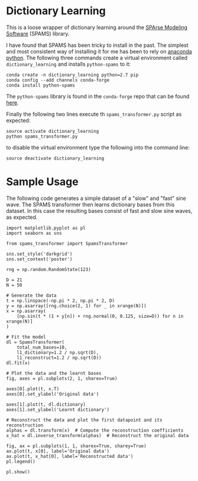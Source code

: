 
# Dictionary Learning

This is a loose wrapper of dictionary learning around the [SPArse Modeling Software](http://spams-devel.gforge.inria.fr/) (SPAMS) library.

I have found that SPAMS has been tricky to install in the past. The simplest and most consistent way of installing it for me has been to rely on [anaconda python](https://www.continuum.io/downloads). The following three commands create a virtual environment called `dictionary_learning` and installs `python-spams` to it:

    conda create -n dictionary_learning python=2.7 pip
    conda config --add channels conda-forge
    conda install python-spams

The `python-spams` library is found in the `conda-forge` repo that can be found [here](https://conda-forge.github.io/).

Finally the following two lines execute th `spams_transformer.py` script as expected:

    source activate dictionary_learning
    python spams_transformer.py

to disable the virtual environment type the following into the command line:

    source deactivate dictionary_learning

# Sample Usage

The following code generates a simple dataset of a "slow" and "fast" sine wave. The SPAMS transformer then learns dictionary bases from this dataset. In this case the resulting bases consist of fast and slow sine waves, as expected.

    import matplotlib.pyplot as pl
    import seaborn as sns

    from spams_transformer import SpamsTransformer

    sns.set_style('darkgrid')
    sns.set_context('poster')
    
    rng = np.random.RandomState(123)
    
    D = 21
    N = 50

    # Generate the data
    t = np.linspace(-np.pi * 2, np.pi * 2, D)
    y = np.asarray([rng.choice(2, 1) for _ in xrange(N)])
    x = np.asarray(
        [np.sin(t * (1 + y[n]) + rng.normal(0, 0.125, size=D)) for n in xrange(N)]
    )

    # Fit the model
    dl = SpamsTransformer(
        total_num_bases=10,
        l1_dictionary=1.2 / np.sqrt(D),
        l1_reconstruct=1.2 / np.sqrt(D))
    dl.fit(x)

    # Plot the data and the learnt bases
    fig, axes = pl.subplots(2, 1, sharex=True)

    axes[0].plot(t, x.T)
    axes[0].set_ylabel('Original data')

    axes[1].plot(t, dl.dictionary)
    axes[1].set_ylabel('Learnt dictionary')

    # Reconstruct the data and plot the first datapoint and its reconstruction
    alphas = dl.transform(x)  # Compute the reconstruction coefficients
    x_hat = dl.inverse_transform(alphas)  # Reconstruct the original data
    
    fig, ax = pl.subplots(1, 1, sharex=True, sharey=True)
    ax.plot(t, x[0], label='Original data')
    ax.plot(t, x_hat[0], label='Reconstructed data')
    pl.legend()
    
    pl.show()

